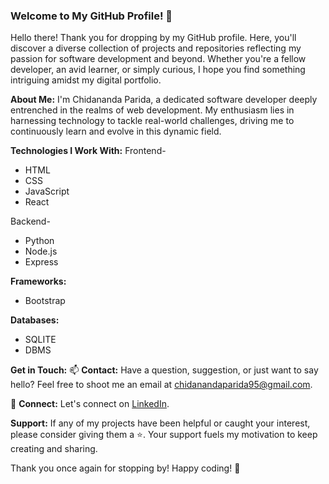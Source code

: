 ### Welcome to My GitHub Profile! 👋

Hello there! Thank you for dropping by my GitHub profile. Here, you'll discover a diverse collection of projects and repositories reflecting my passion for software development and beyond. Whether you're a fellow developer, an avid learner, or simply curious, I hope you find something intriguing amidst my digital portfolio.

**About Me:**
I'm Chidananda Parida, a dedicated software developer deeply entrenched in the realms of web development. My enthusiasm lies in harnessing technology to tackle real-world challenges, driving me to continuously learn and evolve in this dynamic field.

**Technologies I Work With:**
Frontend-
- HTML
- CSS
- JavaScript
- React
  
Backend-
- Python
- Node.js
- Express


**Frameworks:**
- Bootstrap

**Databases:**
- SQLITE
- DBMS

**Get in Touch:**
📫 **Contact:** Have a question, suggestion, or just want to say hello? Feel free to shoot me an email at [chidanandaparida95@gmail.com](mailto:chidanandaparida95@gmail.com).

🔗 **Connect:** Let's connect on [LinkedIn](https://www.linkedin.com/in/chidananda-parida-61756a239/). 

**Support:**
If any of my projects have been helpful or caught your interest, please consider giving them a ⭐️. Your support fuels my motivation to keep creating and sharing.

Thank you once again for stopping by! Happy coding! 🎉
